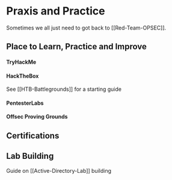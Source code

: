 # Praxis and Practice

Sometimes we all just need to got back to [[Red-Team-OPSEC]].

## Place to Learn, Practice and Improve

#### TryHackMe
#### HackTheBox


See [[HTB-Battlegrounds]] for a starting guide
#### PentesterLabs
#### Offsec Proving Grounds


## Certifications

## Lab Building
Guide on [[Active-Directory-Lab]] building